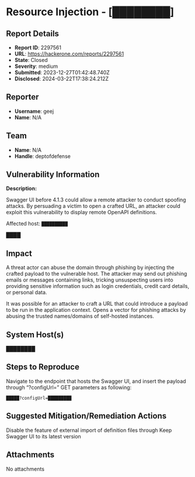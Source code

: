 # Resource Injection - [████████]

## Report Details
- **Report ID**: 2297561
- **URL**: https://hackerone.com/reports/2297561
- **State**: Closed
- **Severity**: medium
- **Submitted**: 2023-12-27T01:42:48.740Z
- **Disclosed**: 2024-03-22T17:38:24.212Z

## Reporter
- **Username**: geej
- **Name**: N/A

## Team
- **Name**: N/A
- **Handle**: deptofdefense

## Vulnerability Information
**Description:**

Swagger UI before 4.1.3 could allow a remote attacker to conduct spoofing attacks. By persuading a victim to open a crafted URL, an attacker could exploit this vulnerability to display remote OpenAPI definitions.

Affected host: `██████████`

████

## Impact

A threat actor can abuse the domain through phishing by injecting the crafted payload to the vulnerable host. The attacker may send out phishing emails or messages containing links, tricking unsuspecting users into providing sensitive information such as login credentials, credit card details, or personal data.

It was possible for an attacker to craft a URL that could introduce a payload to be run in the application context. Opens a vector for phishing attacks by abusing the trusted names/domains of self-hosted instances.

## System Host(s)
████████

## Steps to Reproduce

Navigate to the endpoint that hosts the Swagger UI, and insert the payload through “?configUrl=” GET parameters as following:

```
█████?configUrl=█████████
```

## Suggested Mitigation/Remediation Actions
Disable the feature of external import of definition files through
Keep Swagger UI to its latest version



## Attachments
No attachments
